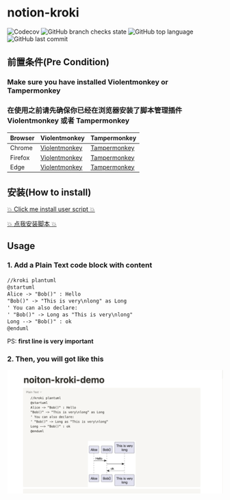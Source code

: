 # notion-kroki

![Codecov](https://img.shields.io/codecov/c/github/zuisong/notion-kroki)
![GitHub branch checks state](https://img.shields.io/github/checks-status/zuisong/notion-kroki/main)
![GitHub top language](https://img.shields.io/github/languages/top/zuisong/notion-kroki)
![GitHub last commit](https://img.shields.io/github/last-commit/zuisong/notion-kroki)

## 前置条件(Pre Condition)

### Make sure you have installed **Violentmonkey** or **Tampermonkey**

### 在使用之前请先确保你已经在浏览器安装了脚本管理插件 **Violentmonkey** 或者 **Tampermonkey**

| Browser | Violentmonkey                          | Tampermonkey                         |
| ------- | -------------------------------------- | ------------------------------------ |
| Chrome  | [Violentmonkey][chrome_violentmonkey]  | [Tampermonkey][chrome_tampermonkey]  |
| Firefox | [Violentmonkey][firefox_violentmonkey] | [Tampermonkey][firefox_tampermonkey] |
| Edge    | [Violentmonkey][edge_violentmonkey]    | [Tampermonkey][edge_tampermonkey]    |

## 安装(How to install)

[💥 Click me install user script 💥][install_link]

[💥 点我安装脚本 💥][install_link]

## Usage

### 1. Add a **Plain Text** code block with content

```text
//kroki plantuml
@startuml
Alice -> "Bob()" : Hello
"Bob()" -> "This is very\nlong" as Long
' You can also declare:
' "Bob()" -> Long as "This is very\nlong"
Long --> "Bob()" : ok
@enduml
```

PS: **first line is very important**

### 2. Then, you will got like this

![demo](./imgs/demo.png)

[chrome_violentmonkey]: https://chrome.google.com/webstore/detail/violent-monkey/jinjaccalgkegednnccohejagnlnfdag
[chrome_tampermonkey]: https://chrome.google.com/webstore/detail/tampermonkey/dhdgffkkebhmkfjojejmpbldmpobfkfo
[firefox_tampermonkey]: https://addons.mozilla.org/firefox/addon/tampermonkey/
[firefox_violentmonkey]: https://addons.mozilla.org/firefox/addon/violentmonkey/
[edge_tampermonkey]: https://microsoftedge.microsoft.com/addons/detail/tampermonkey/iikmkjmpaadaobahmlepeloendndfphd
[edge_violentmonkey]: https://microsoftedge.microsoft.com/addons/detail/violentmonkey/eeagobfjdenkkddmbclomhiblgggliao
[opera_tampermonkey]: https://addons.opera.com/extensions/details/tampermonkey-beta/
[opera_violentmonkey]: https://addons.opera.com/extensions/details/violent-monkey/
[install_link]: https://cdn.jsdelivr.net/gh/zuisong/notion-kroki@latest/notion-kroki.user.js
